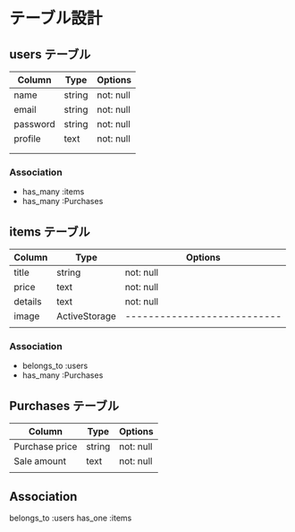 # テーブル設計

## users テーブル

| Column   | Type   | Options     |
| -------- | ------ | ----------- |
| name     | string | not: null   |
| email    | string | not: null   |
| password | string | not: null   |
| profile  | text   | not: null   |
| |   | |
| |   | |

### Association

- has_many :items
- has_many :Purchases

## items テーブル

| Column | Type   | Options     |
| ------ | ------ | ----------- |
| title   | string | not: null |
| price | text | not: null |
| details | text | not: null|
| image| ActiveStorage | ---------------------------|
|  | | |

### Association

- belongs_to :users
- has_many :Purchases

## Purchases テーブル

| Column | Type   | Options     |
| ------ | ------ | ----------- |
| Purchase price  | string | not: null |
| Sale amount| text | not: null |
|  || |


  ## Association

  belongs_to :users
  has_one :items